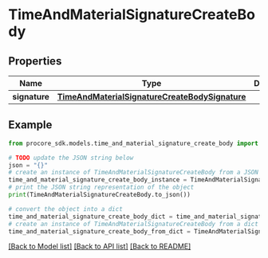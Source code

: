 # TimeAndMaterialSignatureCreateBody


## Properties

Name | Type | Description | Notes
------------ | ------------- | ------------- | -------------
**signature** | [**TimeAndMaterialSignatureCreateBodySignature**](TimeAndMaterialSignatureCreateBodySignature.md) |  | 

## Example

```python
from procore_sdk.models.time_and_material_signature_create_body import TimeAndMaterialSignatureCreateBody

# TODO update the JSON string below
json = "{}"
# create an instance of TimeAndMaterialSignatureCreateBody from a JSON string
time_and_material_signature_create_body_instance = TimeAndMaterialSignatureCreateBody.from_json(json)
# print the JSON string representation of the object
print(TimeAndMaterialSignatureCreateBody.to_json())

# convert the object into a dict
time_and_material_signature_create_body_dict = time_and_material_signature_create_body_instance.to_dict()
# create an instance of TimeAndMaterialSignatureCreateBody from a dict
time_and_material_signature_create_body_from_dict = TimeAndMaterialSignatureCreateBody.from_dict(time_and_material_signature_create_body_dict)
```
[[Back to Model list]](../README.md#documentation-for-models) [[Back to API list]](../README.md#documentation-for-api-endpoints) [[Back to README]](../README.md)


